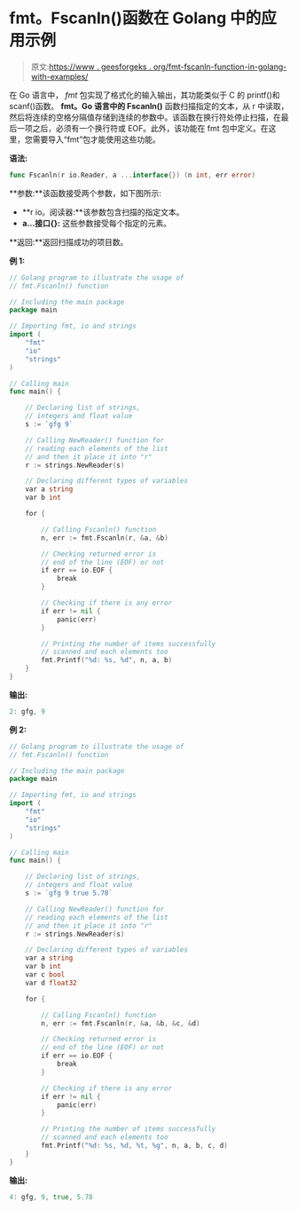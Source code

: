 # fmt。Fscanln()函数在 Golang 中的应用示例

> 原文:[https://www . geesforgeks . org/fmt-fscanln-function-in-golang-with-examples/](https://www.geeksforgeeks.org/fmt-fscanln-function-in-golang-with-examples/)

在 Go 语言中， *fmt* 包实现了格式化的输入输出，其功能类似于 C 的 printf()和 scanf()函数。 **fmt。Go 语言中的 Fscanln()** 函数扫描指定的文本，从 r 中读取，然后将连续的空格分隔值存储到连续的参数中。该函数在换行符处停止扫描，在最后一项之后，必须有一个换行符或 EOF。此外，该功能在 fmt 包中定义。在这里，您需要导入“fmt”包才能使用这些功能。

**语法:**

```go
func Fscanln(r io.Reader, a ...interface{}) (n int, err error)

```

**参数:**该函数接受两个参数，如下图所示:

*   **r io。阅读器:**该参数包含扫描的指定文本。
*   **a…接口{}:** 这些参数接受每个指定的元素。

**返回:**返回扫描成功的项目数。

**例 1:**

```go
// Golang program to illustrate the usage of
// fmt.Fscanln() function

// Including the main package
package main

// Importing fmt, io and strings
import (
    "fmt"
    "io"
    "strings"
)

// Calling main
func main() {

    // Declaring list of strings,
    // integers and float value
    s := `gfg 9`

    // Calling NewReader() function for
    // reading each elements of the list
    // and then it place it into "r"
    r := strings.NewReader(s)

    // Declaring different types of variables
    var a string
    var b int

    for {

        // Calling Fscanln() function
        n, err := fmt.Fscanln(r, &a, &b)

        // Checking returned error is
        // end of the line (EOF) or not
        if err == io.EOF {
            break
        }

        // Checking if there is any error
        if err != nil {
            panic(err)
        }

        // Printing the number of items successfully
        // scanned and each elements too
        fmt.Printf("%d: %s, %d", n, a, b)
    }
}
```

**输出:**

```go
2: gfg, 9

```

**例 2:**

```go
// Golang program to illustrate the usage of
// fmt.Fscanln() function

// Including the main package
package main

// Importing fmt, io and strings
import (
    "fmt"
    "io"
    "strings"
)

// Calling main
func main() {

    // Declaring list of strings,
    // integers and float value
    s := `gfg 9 true 5.78`

    // Calling NewReader() function for
    // reading each elements of the list
    // and then it place it into "r"
    r := strings.NewReader(s)

    // Declaring different types of variables
    var a string
    var b int
    var c bool
    var d float32

    for {

        // Calling Fscanln() function
        n, err := fmt.Fscanln(r, &a, &b, &c, &d)

        // Checking returned error is
        // end of the line (EOF) or not
        if err == io.EOF {
            break
        }

        // Checking if there is any error
        if err != nil {
            panic(err)
        }

        // Printing the number of items successfully
        // scanned and each elements too
        fmt.Printf("%d: %s, %d, %t, %g", n, a, b, c, d)
    }
}
```

**输出:**

```go
4: gfg, 9, true, 5.78

```